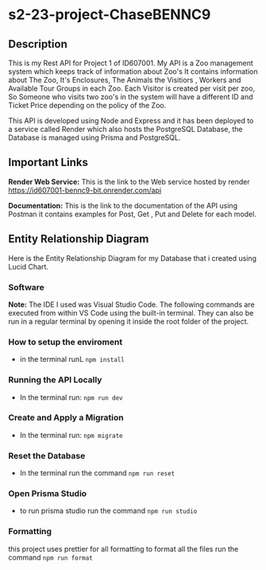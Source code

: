 # s2-23-project-ChaseBENNC9

## Description

This is my Rest API for Project 1 of ID607001. My API is a Zoo management system which keeps track of information about Zoo's It contains information about The Zoo, It's Enclosures, The Animals the Visitiors , Workers and Available Tour Groups in each Zoo. Each Visitor is created per visit per zoo, So Someone who visits two zoo's in the system will have a different ID and Ticket Price depending on the policy of the Zoo.

This API is developed using Node and Express and it has been deployed to a service called Render which also hosts the PostgreSQL Database, the Database is managed using Prisma and PostgreSQL.

## Important Links

**Render Web Service:**
This is the link to the Web service hosted by render
https://id607001-bennc9-bit.onrender.com/api

**Documentation:**
This is the link to the documentation of the API using Postman it contains examples for Post, Get , Put and Delete for each model.

## Entity Relationship Diagram

Here is the Entity Relationship Diagram for my Database that i created using Lucid Chart.

### Software

**Note:** The IDE I used was Visual Studio Code. The following commands are executed from within VS Code using the built-in terminal. They can also be run in a regular terminal by opening it inside the root folder of the project.

### How to setup the enviroment

- in the terminal runL `npm install`

### Running the API Locally

- In the terminal run: `npm run dev`

### Create and Apply a Migration

- In the terminal run: `npm migrate`

### Reset the Database

- In the terminal run the command `npm run reset`

### Open Prisma Studio

- to run prisma studio run the command `npm run studio`

### Formatting

this project uses prettier for all formatting
to format all the files run the command `npm run format`
